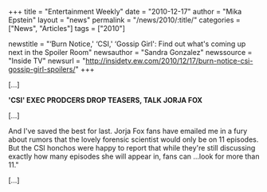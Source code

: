 +++
title = "Entertainment Weekly"
date = "2010-12-17"
author = "Mika Epstein"
layout = "news"
permalink = "/news/2010/:title/"
categories = ["News", "Articles"]
tags = ["2010"]

newstitle = "&#8216;Burn Notice,' &#8216;CSI,' &#8216;Gossip Girl': Find out what's coming up next in the Spoiler Room"
newsauthor = "Sandra Gonzalez"
newssource = "Inside TV"
newsurl = "http://insidetv.ew.com/2010/12/17/burn-notice-csi-gossip-girl-spoilers/"
+++

[...]

**'CSI' EXEC PRODCERS DROP TEASERS, TALK JORJA FOX**

[...]

And I've saved the best for last. Jorja Fox fans have emailed me in a fury about rumors that the lovely forensic scientist would only be on 11 episodes. But the CSI honchos were happy to report that while they're still discussing exactly how many episodes she will appear in, fans can ...look for more than 11."

[...]

